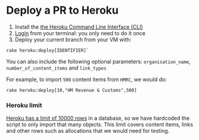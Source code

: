 # Deploy a PR to Heroku

1. Install the [the Heroku Command Line Interface (CLI)][heroku-cli]
2. [Login][login-terminal] from your terminal: you only need to do it once
3. Deploy your current branch from your VM with:

```system
rake heroku:deploy[IDENTIFIER]`
````

You can also include the following optional parameters: `organisation_name`, `number_of_content_items` and  `link_types`

For example, to import `500` content items from `HMRC`, we would do:

```system
rake heroku:deploy[10,"HM Revenue & Customs",500]
```

### Heroku limit

[Heroku has a limit of 10000 rows][heroku-limit] in a database, so we have hardcoded the script to only import that many objects. This limit covers content items, links and other rows such as allocations that we would need for testing.

[heroku-cli]: https://devcenter.heroku.com/articles/heroku-cli
[login-terminal]: https://devcenter.heroku.com/articles/heroku-cli#getting-started
[heroku-limit]: https://devcenter.heroku.com/articles/heroku-postgres-plans#hobby-tier
